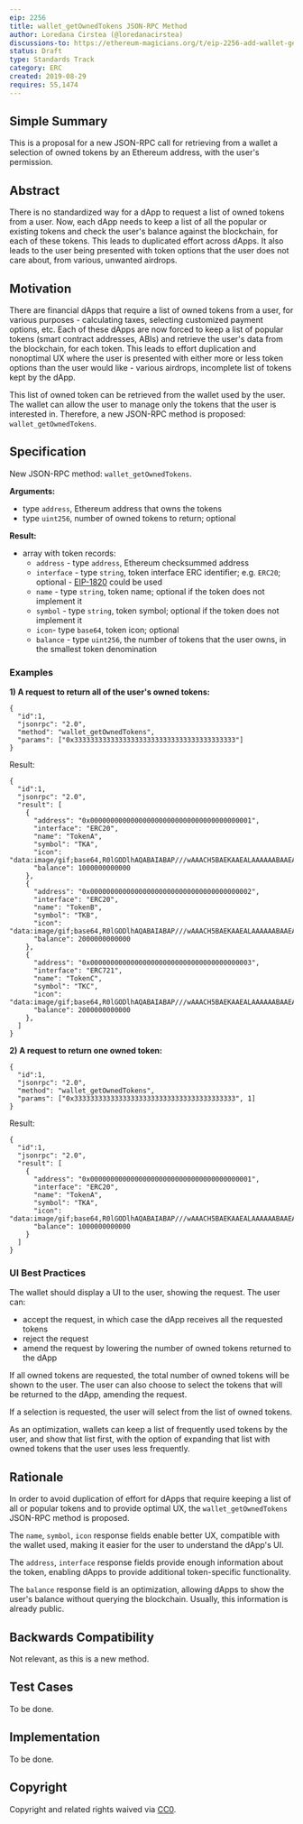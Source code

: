 ```yaml
---
eip: 2256
title: wallet_getOwnedTokens JSON-RPC Method
author: Loredana Cirstea (@loredanacirstea)
discussions-to: https://ethereum-magicians.org/t/eip-2256-add-wallet-getownedtokens-json-rpc-method/3600
status: Draft
type: Standards Track
category: ERC
created: 2019-08-29
requires: 55,1474
---
```


## Simple Summary

This is a proposal for a new JSON-RPC call for retrieving from a wallet a selection of owned tokens by an Ethereum address, with the user's permission.

## Abstract

There is no standardized way for a dApp to request a list of owned tokens from a user. Now, each dApp needs to keep a list of all the popular or existing tokens and check the user's balance against the blockchain, for each of these tokens. This leads to duplicated effort across dApps. It also leads to the user being presented with token options that the user does not care about, from various, unwanted airdrops.

## Motivation

There are financial dApps that require a list of owned tokens from a user, for various purposes - calculating taxes, selecting customized payment options, etc. Each of these dApps are now forced to keep a list of popular tokens (smart contract addresses, ABIs) and retrieve the user's data from the blockchain, for each token. This leads to effort duplication and nonoptimal UX where the user is presented with either more or less token options than the user would like - various airdrops, incomplete list of tokens kept by the dApp.

This list of owned token can be retrieved from the wallet used by the user. The wallet can allow the user to manage only the tokens that the user is interested in. Therefore, a new JSON-RPC method is proposed: `wallet_getOwnedTokens`.

## Specification

New JSON-RPC method: `wallet_getOwnedTokens`.

**Arguments:**
- type `address`, Ethereum address that owns the tokens
- type `uint256`, number of owned tokens to return; optional

**Result:**
- array with token records:
  - `address` - type `address`, Ethereum checksummed address
  - `interface` - type `string`, token interface ERC identifier; e.g. `ERC20`; optional - [EIP-1820](https://eips.ethereum.org/EIPS/eip-1820) could be used
  - `name` - type `string`, token name; optional if the token does not implement it
  - `symbol` - type `string`, token symbol; optional if the token does not implement it
  - `icon`- type `base64`, token icon; optional
  - `balance` - type `uint256`, the number of tokens that the user owns, in the smallest token denomination

### Examples

**1) A request to return all of the user's owned tokens:**
```
{
  "id":1,
  "jsonrpc": "2.0",
  "method": "wallet_getOwnedTokens",
  "params": ["0x3333333333333333333333333333333333333333"]
}
```
Result:

```
{
  "id":1,
  "jsonrpc": "2.0",
  "result": [
    {
      "address": "0x0000000000000000000000000000000000000001",
      "interface": "ERC20",
      "name": "TokenA",
      "symbol": "TKA",
      "icon": "data:image/gif;base64,R0lGODlhAQABAIABAP///wAAACH5BAEKAAEALAAAAAABAAEAAAICTAEAOw==",
      "balance": 1000000000000
    },
    {
      "address": "0x0000000000000000000000000000000000000002",
      "interface": "ERC20",
      "name": "TokenB",
      "symbol": "TKB",
      "icon": "data:image/gif;base64,R0lGODlhAQABAIABAP///wAAACH5BAEKAAEALAAAAAABAAEAAAICTAEAOw==",
      "balance": 2000000000000
    },
    {
      "address": "0x0000000000000000000000000000000000000003",
      "interface": "ERC721",
      "name": "TokenC",
      "symbol": "TKC",
      "icon": "data:image/gif;base64,R0lGODlhAQABAIABAP///wAAACH5BAEKAAEALAAAAAABAAEAAAICTAEAOw==",
      "balance": 2000000000000
    },
  ]
}
```

**2) A request to return one owned token:**
```
{
  "id":1,
  "jsonrpc": "2.0",
  "method": "wallet_getOwnedTokens",
  "params": ["0x3333333333333333333333333333333333333333", 1]
}
```
Result:

```
{
  "id":1,
  "jsonrpc": "2.0",
  "result": [
    {
      "address": "0x0000000000000000000000000000000000000001",
      "interface": "ERC20",
      "name": "TokenA",
      "symbol": "TKA",
      "icon": "data:image/gif;base64,R0lGODlhAQABAIABAP///wAAACH5BAEKAAEALAAAAAABAAEAAAICTAEAOw==",
      "balance": 1000000000000
    }
  ]
}
```

### UI Best Practices

The wallet should display a UI to the user, showing the request.
The user can:
- accept the request, in which case the dApp receives all the requested tokens
- reject the request
- amend the request by lowering the number of owned tokens returned to the dApp


If all owned tokens are requested, the total number of owned tokens will be shown to the user. The user can also choose to select the tokens that will be returned to the dApp, amending the request.

If a selection is requested, the user will select from the list of owned tokens.

As an optimization, wallets can keep a list of frequently used tokens by the user, and show that list first, with the option of expanding that list with owned tokens that the user uses less frequently.

## Rationale

In order to avoid duplication of effort for dApps that require keeping a list of all or popular tokens and to provide optimal UX, the `wallet_getOwnedTokens` JSON-RPC method is proposed.

The `name`, `symbol`, `icon` response fields enable better UX, compatible with the wallet used, making it easier for the user to understand the dApp's UI.

The `address`, `interface` response fields provide enough information about the token, enabling dApps to provide additional token-specific functionality.

The `balance` response field is an optimization, allowing dApps to show the user's balance without querying the blockchain. Usually, this information is already public.


## Backwards Compatibility

Not relevant, as this is a new method.


## Test Cases

To be done.


## Implementation

To be done.


## Copyright
Copyright and related rights waived via [CC0](https://creativecommons.org/publicdomain/zero/1.0/).
